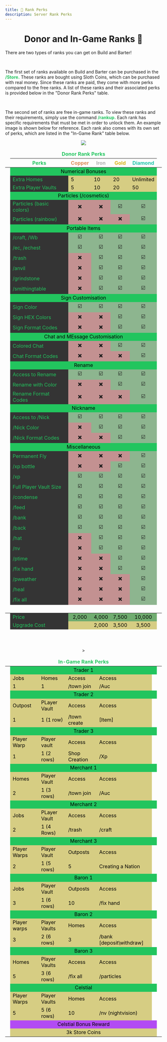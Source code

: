 ```yaml
---
title: 👑 Rank Perks
description: Server Rank Perks
---
```



<center><h1><b></b>Donor and In-Game Ranks 👑</b></h1></center>

 There are two types of ranks you can get on Build and Barter!

<br>

The first set of ranks available on Build and Barter can be purchased in the <span style="color:#22c55e;"><b>/Store.</b></span> These ranks are bought using Sloth Coins, which can be purchased with real money. Since these ranks are paid, they come with more perks compared to the free ranks. A list of these ranks and their associated perks is provided below in the "Donor Rank Perks" table.

<br>

The second set of ranks are free in-game ranks. To view these ranks and their requirements, simply use the command <span style="color:#22c55e;"><b>/rankup.</b></span> Each rank has specific requirements that must be met in order to unlock them. An example image is shown below for reference. Each rank also comes with its own set of perks, which are listed in the "In-Game Rank" table below.


<p align="center">
   <img src=/img/Rank_image.png" />


<table>
  <thead>
    <tr>
      <td scope="row" colspan="7" style="color:#22c55e"><center><b>Donor Rank Perks</b></center></td>
    </tr>
    <tr>
      <td></td>
      <th scope="col" style="color:#22c55e">Perks</th>
      <th scope="col" style="color:#dd8b58">Copper</th>
      <th scope="col" style="color:#b2b2b2">Iron</th>
      <th scope="col" style="color:#d8b317">Gold</th>
      <th scope="col" style="color:#22c5ac">Diamond</th>
      <td></td>
    </tr>
  </thead>
  <tbody>
    <tr>
        <td></td>
      <td scope="row" colspan="5" bgcolor="#22c55e" style="color:#000000"><center>Numerical Bonuses</center></td>
      <td></td>
      </tr>
      <tr>
      <td></td>
      <td scope="row" bgcolor="#343434" style="color:#22c55e">Extra Homes</td>
      <td bgcolor="#d6cd83" style="color:#000000">5</td>
      <td bgcolor="#d6cd83" style="color:#000000">10</td>
      <td bgcolor="#d6cd83" style="color:#000000">20</td>
      <td bgcolor="#d6cd83" style="color:#000000">Unlimited</td>
      <td></td>
    </tr>
    <tr>
      <td></td>
      <td scope="row" bgcolor="#343434" style="color:#22c55e">Extra Player Vaults</td>
      <td bgcolor="#d6cd83" style="color:#000000">5</td>
      <td bgcolor="#d6cd83" style="color:#000000">10</td>
      <td bgcolor="#d6cd83" style="color:#000000">20</td>
      <td bgcolor="#d6cd83" style="color:#000000">50</td>
      <td></td>
    <tr>
        <td></td>
      <td scope="row" colspan="5" bgcolor="#22c55e" style="color:#000000"><center>Particles (/cosmetics)</center></td>
      <td></td>
      </tr>
      <tr>
    <tr>
      <td></td>
        <td scope="row" bgcolor="#343434" style="color:#22c55e">Particles (basic colors)</td>
        <td bgcolor="#c39191"><center>✖️</center></td>
        <td bgcolor="#c39191"><center>✖️</center></td>
        <td bgcolor="#8db58f"><center>☑️</center></td>
        <td bgcolor="#8db58f"><center>☑️</center></td>
      <td></td>
    </tr>
    <tr>
      <td></td>
        <td scope="row" bgcolor="#343434" style="color:#22c55e">Particles (rainbow)</td>
        <td bgcolor="#c39191"><center>✖️</center></td>
        <td bgcolor="#c39191"><center>✖️</center></td>
        <td bgcolor="#c39191"><center>✖️</center></td>
        <td bgcolor="#8db58f"><center>☑️</center></td>
      <td></td>
    <tr>
        <td></td>
      <td scope="row" colspan="5" bgcolor="#22c55e" style="color:#000000"><center>Portable Items</center></td>
      <td></td>
      </tr>
      <tr>
    <tr>
      <td></td>
      <td scope="row" bgcolor="#343434" style="color:#22c55e">/craft, /Wb </td>
        <td bgcolor="#8db58f"><center>☑️</center></td>
        <td bgcolor="#8db58f"><center>☑️</center></td>
        <td bgcolor="#8db58f"><center>☑️</center></td>
        <td bgcolor="#8db58f"><center>☑️</center></td>
      <td></td>
    </tr>
    <tr>
      <td></td>
        <td scope="row" bgcolor="#343434" style="color:#22c55e">/ec, /echest</td>
        <td bgcolor="#8db58f"><center>☑️</center></td>
        <td bgcolor="#8db58f"><center>☑️</center></td>
        <td bgcolor="#8db58f"><center>☑️</center></td>
        <td bgcolor="#8db58f"><center>☑️</center></td>
      <td></td>
    </tr>
    <tr>
      <td></td>
        <td scope="row" bgcolor="#343434" style="color:#22c55e">/trash</td>
        <td bgcolor="#c39191"><center>✖️</center></td>
        <td bgcolor="#8db58f"><center>☑️</center></td>
        <td bgcolor="#8db58f"><center>☑️</center></td>
        <td bgcolor="#8db58f"><center>☑️</center></td>
      <td></td>
    </tr>
    <tr>
      <td></td>
        <td scope="row" bgcolor="#343434" style="color:#22c55e">/anvil</td>
        <td bgcolor="#c39191"><center>✖️</center></td>
        <td bgcolor="#8db58f"><center>☑️</center></td>
        <td bgcolor="#8db58f"><center>☑️</center></td>
        <td bgcolor="#8db58f"><center>☑️</center></td>
      <td></td>
    </tr>
    <tr>
      <td></td>
        <td scope="row" bgcolor="#343434" style="color:#22c55e">/grindstone</td>
        <td bgcolor="#c39191"><center>✖️</center></td>
        <td bgcolor="#8db58f"><center>☑️</center></td>
        <td bgcolor="#8db58f"><center>☑️</center></td>
        <td bgcolor="#8db58f"><center>☑️</center></td>
      <td></td>
    </tr>
    <tr>
      <td></td>
        <td scope="row" bgcolor="#343434" style="color:#22c55e">/smithingtable</td>
        <td bgcolor="#c39191"><center>✖️</center></td>
        <td bgcolor="#8db58f"><center>☑️</center></td>
        <td bgcolor="#8db58f"><center>☑️</center></td>
        <td bgcolor="#8db58f"><center>☑️</center></td>
      <td></td>
    <tr>
        <td></td>
      <td scope="row" colspan="5" bgcolor="#22c55e" style="color:#000000"><center>Sign Customisation</center></td>
      <td></td>
      </tr>
      <tr>
    <tr>
      <td></td>
      <td scope="row" bgcolor="#343434" style="color:#22c55e">Sign Color</td>
        <td bgcolor="#8db58f"><center>☑️</center></td>
        <td bgcolor="#8db58f"><center>☑️</center></td>
        <td bgcolor="#8db58f"><center>☑️</center></td>
        <td bgcolor="#8db58f"><center>☑️</center></td>
      <td></td>
    </tr>
    <tr>
      <td></td>
        <td scope="row" bgcolor="#343434" style="color:#22c55e">Sign HEX Colors</td>
        <td bgcolor="#c39191"><center>✖️</center></td>
        <td bgcolor="#c39191"><center>✖️</center></td>
        <td bgcolor="#8db58f"><center>☑️</center></td>
        <td bgcolor="#8db58f"><center>☑️</center></td>
      <td></td>
    </tr>
    <tr>
      <td></td>
      <td scope="row" bgcolor="#343434" style="color:#22c55e">Sign Format Codes</td>
      <td bgcolor="#c39191"><center>✖️</center></td>
      <td bgcolor="#c39191"><center>✖️</center></td>
        <td bgcolor="#8db58f"><center>☑️</center></td>
        <td bgcolor="#8db58f"><center>☑️</center></td>
      <td></td>
    <tr>
        <td></td>
      <td scope="row" colspan="5" bgcolor="#22c55e" style="color:#000000"><center>Chat and MEssage Customisation</center></td>
      <td></td>
      </tr>
      <tr>
    <tr>
      <td></td>
        <td scope="row" bgcolor="#343434" style="color:#22c55e">Colored Chat</td>
        <td bgcolor="#c39191"><center>✖️</center></td>
        <td bgcolor="#c39191"><center>✖️</center></td>
        <td bgcolor="#8db58f"><center>☑️</center></td>
        <td bgcolor="#8db58f"><center>☑️</center></td>
      <td></td>
    </tr>
    <tr>
      <td></td>
        <td scope="row" bgcolor="#343434" style="color:#22c55e">Chat Format Codes</td>
        <td bgcolor="#c39191"><center>✖️</center></td>
        <td bgcolor="#c39191"><center>✖️</center></td>
        <td bgcolor="#c39191"><center>✖️</center></td>
        <td bgcolor="#8db58f"><center>☑️</center></td>
      <td></td>
    <tr>
        <td></td>
        <td scope="row" colspan="5" bgcolor="#22c55e" style="color:#000000"><center>Rename</center></td>
        <td></td>
      </tr>
      <tr>
    <tr>
      <td></td>
      <td scope="row" bgcolor="#343434" style="color:#22c55e">Access to Rename</td>
        <td bgcolor="#8db58f"><center>☑️</center></td>
        <td bgcolor="#8db58f"><center>☑️</center></td>
        <td bgcolor="#8db58f"><center>☑️</center></td>
        <td bgcolor="#8db58f"><center>☑️</center></td>
      <td></td>
    </tr>
    <tr>
      <td></td>
        <td scope="row" bgcolor="#343434" style="color:#22c55e">Rename with Color</td>
        <td bgcolor="#c39191"><center>✖️</center></td>
        <td bgcolor="#c39191"><center>✖️</center></td>
        <td bgcolor="#8db58f"><center>☑️</center></td>
        <td bgcolor="#8db58f"><center>☑️</center></td>
      <td></td>
    </tr>
    <tr>
      <td></td>
        <td scope="row" bgcolor="#343434" style="color:#22c55e">Rename Format Codes</td>
        <td bgcolor="#c39191"><center>✖️</center></td>
        <td bgcolor="#c39191"><center>✖️</center></td>
        <td bgcolor="#c39191"><center>✖️</center></td>
        <td bgcolor="#8db58f"><center>☑️</center></td>
      <td></td>
    <tr>
        <td></td>
        <td scope="row" colspan="5" bgcolor="#22c55e" style="color:#000000"><center>Nickname</center></td>
        <td></td>
      </tr>
      <tr>
    <tr>
      <td></td>
        <td scope="row" bgcolor="#343434" style="color:#22c55e">Access to /Nick</td>
        <td bgcolor="#8db58f"><center>☑️</center></td>
        <td bgcolor="#8db58f"><center>☑️</center></td>
        <td bgcolor="#8db58f"><center>☑️</center></td>
        <td bgcolor="#8db58f"><center>☑️</center></td>
      <td></td>
    </tr>
    <tr>
      <td></td>
        <td scope="row" bgcolor="#343434" style="color:#22c55e">/Nick Color</td>
        <td bgcolor="#c39191"><center>✖️</center></td>
        <td bgcolor="#8db58f"><center>☑️</center></td>
        <td bgcolor="#8db58f"><center>☑️</center></td>
        <td bgcolor="#8db58f"><center>☑️</center></td>
      <td></td>
    </tr>
    <tr>
      <td></td>
        <td scope="row" bgcolor="#343434" style="color:#22c55e">/Nick Format Codes</td>
        <td bgcolor="#c39191"><center>✖️</center></td>
        <td bgcolor="#c39191"><center>✖️</center></td>
        <td bgcolor="#8db58f"><center>☑️</center></td>
        <td bgcolor="#8db58f"><center>☑️</center></td>
      <td></td>
    <tr>
        <td></td>
      <td scope="row" colspan="5" bgcolor="#22c55e" style="color:#000000"><center>Miscellaneous</center></td>
      <td></td>
      </tr>
      <tr>
    <tr>
      <td></td>
        <td scope="row" bgcolor="#343434" style="color:#22c55e">Permanent Fly</td>
        <td bgcolor="#c39191"><center>✖️</center></td>
        <td bgcolor="#c39191"><center>✖️</center></td>
        <td bgcolor="#c39191"><center>✖️</center></td>
        <td bgcolor="#8db58f"><center>☑️</center></td>
      <td></td>
    </tr>
    <tr>
      <td></td>
        <td scope="row" bgcolor="#343434" style="color:#22c55e">/xp bottle</td>
        <td bgcolor="#c39191"><center>✖️</center></td>
        <td bgcolor="#c39191"><center>✖️</center></td>
        <td bgcolor="#8db58f"><center>☑️</center></td>
        <td bgcolor="#8db58f"><center>☑️</center></td>
      <td></td>
    </tr>
    <tr>
      <td></td>
        <td scope="row" bgcolor="#343434" style="color:#22c55e">/xp</td>
        <td bgcolor="#8db58f"><center>☑️</center></td>
        <td bgcolor="#8db58f"><center>☑️</center></td>
        <td bgcolor="#8db58f"><center>☑️</center></td>
        <td bgcolor="#8db58f"><center>☑️</center></td>
      <td></td>
    </tr>
    <tr>
      <td></td>
        <td scope="row" bgcolor="#343434" style="color:#22c55e">Full Player Vault Size</td>
        <td bgcolor="#8db58f"><center>☑️</center></td>
        <td bgcolor="#8db58f"><center>☑️</center></td>
        <td bgcolor="#8db58f"><center>☑️</center></td>
        <td bgcolor="#8db58f"><center>☑️</center></td>
      <td></td>
    </tr>
    <tr>
      <td></td>
        <td scope="row" bgcolor="#343434" style="color:#22c55e">/condense</td>
        <td bgcolor="#8db58f"><center>☑️</center></td>
        <td bgcolor="#8db58f"><center>☑️</center></td>
        <td bgcolor="#8db58f"><center>☑️</center></td>
        <td bgcolor="#8db58f"><center>☑️</center></td>
      <td></td>
    </tr>
    <tr>
      <td></td>
        <td scope="row" bgcolor="#343434" style="color:#22c55e">/feed</td>
        <td bgcolor="#8db58f"><center>☑️</center></td>
        <td bgcolor="#8db58f"><center>☑️</center></td>
        <td bgcolor="#8db58f"><center>☑️</center></td>
        <td bgcolor="#8db58f"><center>☑️</center></td>
      <td></td>
    </tr>
    <tr>
      <td></td>
        <td scope="row" bgcolor="#343434" style="color:#22c55e">/bank</td>
        <td bgcolor="#8db58f"><center>☑️</center></td>
        <td bgcolor="#8db58f"><center>☑️</center></td>
        <td bgcolor="#8db58f"><center>☑️</center></td>
        <td bgcolor="#8db58f"><center>☑️</center></td>
      <td></td>
    </tr>
    <tr>
      <td></td>
        <td scope="row" bgcolor="#343434" style="color:#22c55e">/back</td>
        <td bgcolor="#8db58f"><center>☑️</center></td>
        <td bgcolor="#8db58f"><center>☑️</center></td>
        <td bgcolor="#8db58f"><center>☑️</center></td>
        <td bgcolor="#8db58f"><center>☑️</center></td>
      <td></td>
    </tr>
    <tr>
      <td></td>
        <td scope="row" bgcolor="#343434" style="color:#22c55e">/hat</td>
        <td bgcolor="#c39191"><center>✖️</center></td>
        <td bgcolor="#8db58f"><center>☑️</center></td>
        <td bgcolor="#8db58f"><center>☑️</center></td>
        <td bgcolor="#8db58f"><center>☑️</center></td>
      <td></td>
    </tr>
    <tr>
      <td></td>
        <td scope="row" bgcolor="#343434" style="color:#22c55e">/nv</td>
        <td bgcolor="#c39191"><center>✖️</center></td>
        <td bgcolor="#8db58f"><center>☑️</center></td>
        <td bgcolor="#8db58f"><center>☑️</center></td>
        <td bgcolor="#8db58f"><center>☑️</center></td>
      <td></td>
    </tr>
    <tr>
      <td></td>
        <td scope="row" bgcolor="#343434" style="color:#22c55e">/ptime</td>
        <td bgcolor="#c39191"><center>✖️</center></td>
        <td bgcolor="#c39191"><center>✖️</center></td>
        <td bgcolor="#8db58f"><center>☑️</center></td>
        <td bgcolor="#8db58f"><center>☑️</center></td>
      <td></td>
    </tr>
    <tr>
      <td></td>
        <td scope="row" bgcolor="#343434" style="color:#22c55e">/fix hand</td>
        <td bgcolor="#c39191"><center>✖️</center></td>
        <td bgcolor="#c39191"><center>✖️</center></td>
        <td bgcolor="#8db58f"><center>☑️</center></td>
        <td bgcolor="#8db58f"><center>☑️</center></td>
      <td></td>
    </tr>
    <tr>
      <td></td>
        <td scope="row" bgcolor="#343434" style="color:#22c55e">/pweather</td>
        <td bgcolor="#c39191"><center>✖️</center></td>
        <td bgcolor="#c39191"><center>✖️</center></td>
        <td bgcolor="#c39191"><center>✖️</center></td>
        <td bgcolor="#8db58f"><center>☑️</center></td>
      <td></td>
    </tr>
    <tr>
      <td></td>
      <td scope="row" bgcolor="#343434" style="color:#22c55e">/heal</td>
      <td bgcolor="#c39191"><center>✖️</center></td>
      <td bgcolor="#c39191"><center>✖️</center></td>
      <td bgcolor="#c39191"><center>✖️</center></td>
      <td bgcolor="#8db58f"><center>☑️</td>
      <td></td>
    </tr>
    <tr>
      <td></td>
        <td scope="row" bgcolor="#343434" style="color:#22c55e">/fix all</td>
        <td bgcolor="#c39191"><center>✖️</center></td>
        <td bgcolor="#c39191"><center>✖️</center></td>
        <td bgcolor="#c39191"><center>✖️</center></td>
        <td bgcolor="#8db58f"><center>☑️</center></td>
      <td></td>
    </tr>
    <tr>
      <td scope="row" colspan="7">‎ </td>
    </tr>
  </tbody>
  <tfoot>
    <tr>
      <td></td>
      <td scope="row" bgcolor="#343434" style="color:#22c55e">Price</td>
      <td bgcolor="#70ac70" style="color:#000000"><center>2,000</td>
      <td bgcolor="#70ac70" style="color:#000000"><center>4,000</td>
      <td bgcolor="#70ac70" style="color:#000000"><center>7,500</td>
      <td bgcolor="#70ac70" style="color:#000000"><center>10,000</td>
      <td></td>
    </tr>
    <tr>
      <td></td>
      <td scope="row" bgcolor="#343434" style="color:#22c55e">Upgrade Cost</td>
      <td bgcolor="#d6cd83"></td>
      <td bgcolor="#d6cd83" style="color:#000000"><center>2,000</td>
      <td bgcolor="#d6cd83" style="color:#000000"><center>3,500</td>
      <td bgcolor="#d6cd83" style="color:#000000"><center>3,500</td>
      <td></td>
    </tr>
    <tr>
      <td scope="row" colspan="7">‎ </td>
    </tr>
  </tfoot>
</table>


<br>

<table>
  <thead>
    <tr>
      <td scope="row" colspan="7" style="color:#22c55e"><center><b>In-Game Rank Perks</b></center></td>
    </tr>
    <tr>
    </tr>
  </thead>
  <tbody>
    <tr>
        <td></td>
      <td scope="row" colspan="5" bgcolor="#22c55e" style="color:#000000"><center>Trader 1</center></td>
      <td></td>
      </tr>
      <tr>
      <td></td>
      <td bgcolor="#d6cd83" style="color:#000000">Jobs</td>
      <td bgcolor="#d6cd83" style="color:#000000">Homes</td>
      <td bgcolor="#d6cd83" style="color:#000000">Access</td>
      <td bgcolor="#d6cd83" style="color:#000000">Access</td>
      <td></td>
    </tr>
    <tr>
      <td></td>
      <td bgcolor="#d6cd83" style="color:#000000">1</td>
      <td bgcolor="#d6cd83" style="color:#000000">1</td>
      <td bgcolor="#d6cd83" style="color:#000000">/town join</td>
      <td bgcolor="#d6cd83" style="color:#000000">/Auc</td>>
      <td></td>
     <td></td>
    <tr>
         <tr>
        <td></td>
      <td scope="row" colspan="5" bgcolor="#22c55e" style="color:#000000"><center>Trader 2</center></td>
      <td></td>
      </tr>
      <tr>
      <td></td>
      <td bgcolor="#d6cd83" style="color:#000000">Outpost</td>
      <td bgcolor="#d6cd83" style="color:#000000">PLayer Vault</td>
      <td bgcolor="#d6cd83" style="color:#000000">Access</td>
      <td bgcolor="#d6cd83" style="color:#000000">Access</td>
      <td></td>
    </tr>
    <tr>
      <td></td>
      <td bgcolor="#d6cd83" style="color:#000000">1</td>
      <td bgcolor="#d6cd83" style="color:#000000">1 (1 row)</td>
      <td bgcolor="#d6cd83" style="color:#000000">/town create</td>
      <td bgcolor="#d6cd83" style="color:#000000">[Item]</td>
      <td></td>
     <td></td>
    <tr>
         <tr>
        <td></td>
      <td scope="row" colspan="5" bgcolor="#22c55e" style="color:#000000"><center>Trader 3</center></td>
      <td></td>
      </tr>
      <tr>
      <td></td>
      <td bgcolor="#d6cd83" style="color:#000000">Player Warp</td>
      <td bgcolor="#d6cd83" style="color:#000000">Player vault</td>
      <td bgcolor="#d6cd83" style="color:#000000">Access</td>
      <td bgcolor="#d6cd83" style="color:#000000">Access</td>
      <td></td>
    </tr>
    <tr>
      <td></td>
      <td bgcolor="#d6cd83" style="color:#000000">1</td>
      <td bgcolor="#d6cd83" style="color:#000000">1 (2 rows)</td>
      <td bgcolor="#d6cd83" style="color:#000000">Shop Creation</td>
      <td bgcolor="#d6cd83" style="color:#000000">/Xp</td>
      <td></td>
     <td></td>
    <tr>
         <tr>
        <td></td>
      <td scope="row" colspan="5" bgcolor="#22c55e" style="color:#000000"><center>Merchant 1</center></td>
      <td></td>
      </tr>
      <tr>
      <td></td>
      <td bgcolor="#d6cd83" style="color:#000000">Homes</td>
      <td bgcolor="#d6cd83" style="color:#000000">Player Vault</td>
      <td bgcolor="#d6cd83" style="color:#000000">Access</td>
      <td bgcolor="#d6cd83" style="color:#000000">Access</td>
      <td></td>
    </tr>
    <tr>
      <td></td>
      <td bgcolor="#d6cd83" style="color:#000000">2</td>
      <td bgcolor="#d6cd83" style="color:#000000">1 (3 rows)</td>
      <td bgcolor="#d6cd83" style="color:#000000">/town join</td>
      <td bgcolor="#d6cd83" style="color:#000000">/Auc</td>
      <td></td>
     <td></td>
    <tr>
         <tr>
        <td></td>
      <td scope="row" colspan="5" bgcolor="#22c55e" style="color:#000000"><center>Merchant 2</center></td>
      <td></td>
      </tr>
      <tr>
      <td></td>
      <td bgcolor="#d6cd83" style="color:#000000">Jobs</td>
      <td bgcolor="#d6cd83" style="color:#000000">PLayer Vault</td>
      <td bgcolor="#d6cd83" style="color:#000000">Access</td>
      <td bgcolor="#d6cd83" style="color:#000000">Access</td>
      <td></td>
    </tr>
    <tr>
      <td></td>
      <td bgcolor="#d6cd83" style="color:#000000">2</td>
      <td bgcolor="#d6cd83" style="color:#000000">1 (4 Rows)</td>
      <td bgcolor="#d6cd83" style="color:#000000">/trash</td>
      <td bgcolor="#d6cd83" style="color:#000000">/craft</td>
      <td></td>
     <td></td>
    <tr>
         <tr>
        <td></td>
      <td scope="row" colspan="5" bgcolor="#22c55e" style="color:#000000"><center>Merchant 3</center></td>
      <td></td>
      </tr>
      <tr>
      <td></td>
      <td bgcolor="#d6cd83" style="color:#000000">Player Warps</td>
      <td bgcolor="#d6cd83" style="color:#000000">Player Vault</td>
      <td bgcolor="#d6cd83" style="color:#000000">Outposts</td>
      <td bgcolor="#d6cd83" style="color:#000000">Access</td>
      <td></td>
    </tr>
    <tr>
      <td></td>
      <td bgcolor="#d6cd83" style="color:#000000">2</td>
      <td bgcolor="#d6cd83" style="color:#000000">1 (5 rows)</td>
      <td bgcolor="#d6cd83" style="color:#000000">5</td>
      <td bgcolor="#d6cd83" style="color:#000000">Creating a Nation</td>
      <td></td>
     <td></td>
    <tr>
         <tr>
        <td></td>
      <td scope="row" colspan="5" bgcolor="#22c55e" style="color:#000000"><center>Baron 1</center></td>
      <td></td>
      </tr>
      <tr>
      <td></td>
      <td bgcolor="#d6cd83" style="color:#000000">Jobs</td>
      <td bgcolor="#d6cd83" style="color:#000000">Player Vault</td>
      <td bgcolor="#d6cd83" style="color:#000000">Outposts</td>
      <td bgcolor="#d6cd83" style="color:#000000">Access</td>
      <td></td>
    </tr>
    <tr>
      <td></td>
      <td bgcolor="#d6cd83" style="color:#000000">3</td>
      <td bgcolor="#d6cd83" style="color:#000000">1 (6 rows)</td>
      <td bgcolor="#d6cd83" style="color:#000000">10</td>
      <td bgcolor="#d6cd83" style="color:#000000">/fix hand</td>
      <td></td>
     <td></td>
    <tr>
         <tr>
        <td></td>
      <td scope="row" colspan="5" bgcolor="#22c55e" style="color:#000000"><center>Baron 2</center></td>
      <td></td>
      </tr>
      <tr>
      <td></td>
      <td bgcolor="#d6cd83" style="color:#000000">Player warps</td>
      <td bgcolor="#d6cd83" style="color:#000000">Player Vaults</td>
      <td bgcolor="#d6cd83" style="color:#000000">Homes</td>
      <td bgcolor="#d6cd83" style="color:#000000">Access</td>
      <td></td>
    </tr>
    <tr>
      <td></td>
      <td bgcolor="#d6cd83" style="color:#000000">3</td>
      <td bgcolor="#d6cd83" style="color:#000000">2 (6 rows)</td>
      <td bgcolor="#d6cd83" style="color:#000000">3</td>
      <td bgcolor="#d6cd83" style="color:#000000">/bank [deposit\withdraw]</td>
      <td></td>
     <td></td>
    <tr>
         <tr>
        <td></td>
      <td scope="row" colspan="5" bgcolor="#22c55e" style="color:#000000"><center>Baron 3</center></td>
      <td></td>
      </tr>
      <tr>
      <td></td>
      <td bgcolor="#d6cd83" style="color:#000000">Homes</td>
      <td bgcolor="#d6cd83" style="color:#000000">Player Vaults</td>
      <td bgcolor="#d6cd83" style="color:#000000">Access</td>
      <td bgcolor="#d6cd83" style="color:#000000">Access</td>
      <td></td>
    </tr>
    <tr>
      <td></td>
      <td bgcolor="#d6cd83" style="color:#000000">5</td>
      <td bgcolor="#d6cd83" style="color:#000000">3 (6 rows)</td>
      <td bgcolor="#d6cd83" style="color:#000000">/fix all</td>
      <td bgcolor="#d6cd83" style="color:#000000">/particles</td>
      <td></td>
     <td></td>
    <tr>
         <tr>
        <td></td>
      <td scope="row" colspan="5" bgcolor="#22c55e" style="color:#000000"><center>Celstial</center></td>
      <td></td>
      </tr>
      <tr>
      <td></td>
      <td bgcolor="#d6cd83" style="color:#000000">Player Warps</td>
      <td bgcolor="#d6cd83" style="color:#000000">Player Vaults</td>
      <td bgcolor="#d6cd83" style="color:#000000">Homes</td>
      <td bgcolor="#d6cd83" style="color:#000000">Access</td>
      <td></td>
    </tr>
    <tr>
      <td></td>
      <td bgcolor="#d6cd83" style="color:#000000">5</td>
      <td bgcolor="#d6cd83" style="color:#000000">5 (6 rows)</td>
      <td bgcolor="#d6cd83" style="color:#000000">10</td>
      <td bgcolor="#d6cd83" style="color:#000000">/nv (nightvision)</td>
      <td></td>
     <td></td>
         <tr>
        <td></td>
      <td scope="row" colspan="5" bgcolor="#B24BF3" style="color:#000000"><center>Celstial Bonus Reward</center></td>
      <td></td>
      </tr>
      <tr>
      <td></td>
 <td scope="row" colspan="5" bgcolor="#d6cd83" style="color:#000000"><center>3k Store Coins</center></td>
     <td></td>
    </tr>
  <tfoot>
    <tr>
      <td scope="row" colspan="7">‎ </td>
    </tr>
  </tfoot>
 </table>

